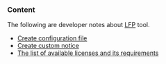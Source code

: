 ### Content
The following are developer notes about [LFP](https://github.com/YuriyLisovskiy/lfp) tool.

* [Create configuration file](create-config.md)
* [Create custom notice](custom-notice.md)
* [The list of available licenses and its requirements](licenses.md)
